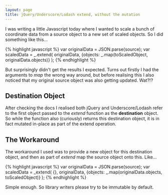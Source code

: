 ```yaml
---
layout: page
title: jQuery/Underscore/Lodash extend, without the mutation
---
```


I was writing a little Javascript today where I wanted to scale a bunch of
coordinate data from a source object to a new set of scaled objects.  So I did
something like this...

{% highlight javascript %}
var originalData = JSON.parse(source);
var scaledData = _.extend(
    originalData,
    {objects: _.map(toScaledObject, originalData.objects)}
);
{% endhighlight %}

But surprisingly didn't get the results I expected. Turns out firstly I had the
arguments to _map_ the wrong way around, but before realising this I also
noticed that my original source object was also getting updated. Wat?!?

## Destination Object

After checking the docs I realised both jQuery and Underscore/Lodash refer to
the first object passed to the _extend_ function as the **destination** object.
So while the function also (curiously) returns this destination object, it is in
fact mutated in-place as part of the extend operation.

## The Workaround

The workaround I used was to provide a new object for this destination object,
and then as part of _extend_ map the source object onto this. Like...

{% highlight javascript %}
var originalData = JSON.parse(source);
var scaledData = _extend(
    {},
    originalData,
    {objects: _.map(originalData.objects, toScaledObject)}
);
{% endhighlight %}

Simple enough.  So library writers please try to be immutable by default.

